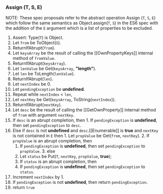 ### Assign (T, S, E) ###

NOTE: These spec proposals refer to the abstract operation Assign (`T`, `S`, `E`) which follow the same semantics as Object.assign(`T`, `S`) in the ES6 spec with the addition of the `E` argument which is a list of properties to be excluded.

1. Assert: Type(`T`) is Object.
2. Let `from` be ToObject(`S`).
3. ReturnIfAbrupt(`from`).
4. Let `keysArray` be the result of calling the [[OwnPropertyKeys]] internal method of `fromValue`.
5. ReturnIfAbrupt(`keysArray`).
6. Let `lenValue` be Get(`keysArray`, __"length"__).
7. Let `len` be ToLength(`lenValue`).
8. ReturnIfAbrupt(`len`).
9. Let `nextIndex` be 0.
10. Let `pendingException` be __undefined__.
11. Repeat while `nextIndex` < `len`,
  1. Let `nextKey` be Get(`keysArray`, ToString(`nextIndex`)).
  2. ReturnIfAbrupt(`nextKey`).
  3. Let `desc` be the result of calling the [[GetOwnProperty]] internal method of `from` with argument `nextKey`.
  4. If `desc` is an abrupt completion, then
    1. If `pendingException` is __undefined__, then set `pendingException` to `desc`.
  5. Else if `desc` is not __undefined__ and `desc`.[[Enumerable]] is __true__ and `nextKey` is not contained in `E` then
    1. Let `propValue` be Get(`from`, `nextKey`).
    2. If `propValue` is an abrupt completion, then
      1. If `pendingException` is __undefined__, then set `pendingException` to `propValue`.
    3. else
      1. Let `status` be Put(`T`, `nextKey`, `propValue`, __true__);
      2. If `status` is an abrupt completion, then
        1. If `pendingException` is __undefined__, then set `pendingException` to `status`.
  6. Increment `nextIndex` by 1.
12. If `pendingException` is not __undefined__, then return `pendingException`.
13. return `true`
